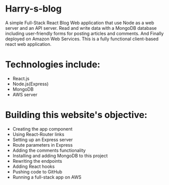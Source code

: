 # Harry-s-blog

A simple Full-Stack React Blog Web application that use Node as a web server and an API server. Read and write data with a MongoDB database including user-friendly forms for posting articles and comments. And Finally deployed on Amazon Web Services. This is a fully functional client-based react web application.

# Technologies include:

* React.js
* Node.js(Express)
* MongoDB
* AWS server

# Building this website's objective:

* Creating the app component
* Using React-Router links
* Setting up an Express server
* Route parameters in Express
* Adding the comments functionality
* Installing and adding MongoDB to this project
* Rewriting the endpoints
* Adding React hooks
* Pushing code to GitHub
* Running a full-stack app on AWS
